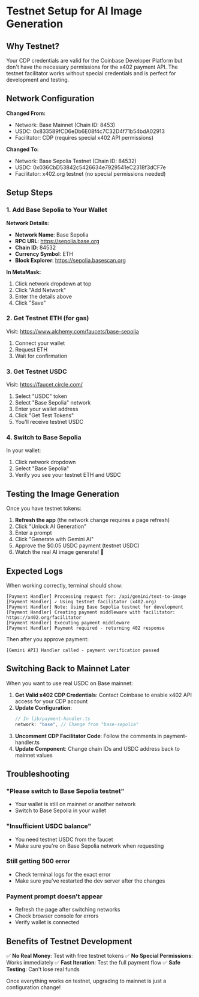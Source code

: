# Testnet Setup for AI Image Generation

## Why Testnet?

Your CDP credentials are valid for the Coinbase Developer Platform but don't have the necessary permissions for the x402 payment API. The testnet facilitator works without special credentials and is perfect for development and testing.

## Network Configuration

**Changed From:**
- Network: Base Mainnet (Chain ID: 8453)
- USDC: 0x833589fCD6eDb6E08f4c7C32D4f71b54bdA02913
- Facilitator: CDP (requires special x402 API permissions)

**Changed To:**
- Network: Base Sepolia Testnet (Chain ID: 84532)
- USDC: 0x036CbD53842c5426634e7929541eC2318f3dCF7e
- Facilitator: x402.org testnet (no special permissions needed)

## Setup Steps

### 1. Add Base Sepolia to Your Wallet

**Network Details:**
- **Network Name**: Base Sepolia
- **RPC URL**: https://sepolia.base.org
- **Chain ID**: 84532
- **Currency Symbol**: ETH
- **Block Explorer**: https://sepolia.basescan.org

**In MetaMask:**
1. Click network dropdown at top
2. Click "Add Network"
3. Enter the details above
4. Click "Save"

### 2. Get Testnet ETH (for gas)

Visit: https://www.alchemy.com/faucets/base-sepolia

1. Connect your wallet
2. Request ETH
3. Wait for confirmation

### 3. Get Testnet USDC

Visit: https://faucet.circle.com/

1. Select "USDC" token
2. Select "Base Sepolia" network
3. Enter your wallet address
4. Click "Get Test Tokens"
5. You'll receive testnet USDC

### 4. Switch to Base Sepolia

In your wallet:
1. Click network dropdown
2. Select "Base Sepolia"
3. Verify you see your testnet ETH and USDC

## Testing the Image Generation

Once you have testnet tokens:

1. **Refresh the app** (the network change requires a page refresh)
2. Click "Unlock AI Generation"
3. Enter a prompt
4. Click "Generate with Gemini AI"
5. Approve the $0.05 USDC payment (testnet USDC)
6. Watch the real AI image generate! 🎨

## Expected Logs

When working correctly, terminal should show:
```
[Payment Handler] Processing request for: /api/gemini/text-to-image
[Payment Handler] ✓ Using testnet facilitator (x402.org)
[Payment Handler] Note: Using Base Sepolia testnet for development
[Payment Handler] Creating payment middleware with facilitator: https://x402.org/facilitator
[Payment Handler] Executing payment middleware
[Payment Handler] Payment required - returning 402 response
```

Then after you approve payment:
```
[Gemini API] Handler called - payment verification passed
```

## Switching Back to Mainnet Later

When you want to use real USDC on Base mainnet:

1. **Get Valid x402 CDP Credentials**: Contact Coinbase to enable x402 API access for your CDP account
2. **Update Configuration**:
   ```typescript
   // In lib/payment-handler.ts
   network: "base", // Change from "base-sepolia"
   ```
3. **Uncomment CDP Facilitator Code**: Follow the comments in payment-handler.ts
4. **Update Component**: Change chain IDs and USDC address back to mainnet values

## Troubleshooting

### "Please switch to Base Sepolia testnet"
- Your wallet is still on mainnet or another network
- Switch to Base Sepolia in your wallet

### "Insufficient USDC balance"
- You need testnet USDC from the faucet
- Make sure you're on Base Sepolia network when requesting

### Still getting 500 error
- Check terminal logs for the exact error
- Make sure you've restarted the dev server after the changes

### Payment prompt doesn't appear
- Refresh the page after switching networks
- Check browser console for errors
- Verify wallet is connected

## Benefits of Testnet Development

✅ **No Real Money**: Test with free testnet tokens
✅ **No Special Permissions**: Works immediately
✅ **Fast Iteration**: Test the full payment flow
✅ **Safe Testing**: Can't lose real funds

Once everything works on testnet, upgrading to mainnet is just a configuration change!

